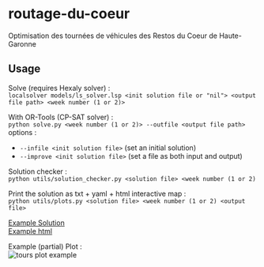 # routage-du-coeur
Optimisation des tournées de véhicules des Restos du Coeur de Haute-Garonne

## Usage

Solve (requires Hexaly solver) :  
```localsolver models/ls_solver.lsp <init solution file or "nil"> <output file path> <week number (1 or 2)>```

With OR-Tools (CP-SAT solver) :  
```python solve.py <week number (1 or 2)> --outfile <output file path>```  
options :
- ```--infile <init solution file>``` (set an initial solution)  
- ```--improve <init solution file>``` (set a file as both input and output)

Solution checker :  
```python utils/solution_checker.py <solution file> <week number (1 or 2)```

Print the solution as txt + yaml + html interactive map :  
```python utils/plots.py <solution file> <week number (1 or 2) <output file>```

[Example Solution](solutions/week_1.yaml)  
[Example html](solutions/week_1.html)  
  
Example (partial) Plot :  
![tours plot example](solutions/tours.jpg)